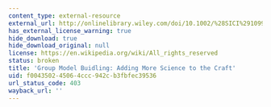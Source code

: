 ```yaml
---
content_type: external-resource
external_url: http://onlinelibrary.wiley.com/doi/10.1002/%28SICI%291099-1727%28199722%2913:2%3C187::AID-SDR124%3E3.0.CO;2-O/abstract
has_external_license_warning: true
hide_download: true
hide_download_original: null
license: https://en.wikipedia.org/wiki/All_rights_reserved
status: broken
title: 'Group Model Buidling: Adding More Science to the Craft'
uid: f0043502-4506-4ccc-942c-b3fbfec39536
url_status_code: 403
wayback_url: ''
---
```

